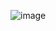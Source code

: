 ![image](https://github.com/henry9456/Micro-Controller_2024/assets/161188122/8939e686-ebba-4c15-a6b4-09c44cffeda9)
